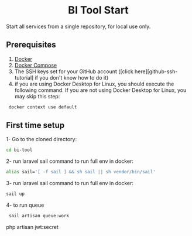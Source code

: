 <h1 align="center">BI Tool Start</h1>

Start all services from a single repository, for local use only.

## Prerequisites
1. [Docker](https://docs.docker.com/install/)
2. [Docker Compose](https://docs.docker.com/compose/install/)
3. The SSH keys set for your GitHub account ([click here][github-ssh-tutorial] if you don't know how to do it)
4. if you are using Docker Desktop for Linux, you should execute the following command. If you are not using Docker Desktop for Linux, you may skip this step:
```bash
 docker context use default
```
## First time setup
1- Go to the cloned directory:
```bash
cd bi-tool
```

2- run laravel sail command to run full env in docker:
```bash
alias sail='[ -f sail ] && sh sail || sh vendor/bin/sail'
```

3- run laravel sail command to run full env in docker:
```bash
sail up
```

4- to run queue 
```bash
 sail artisan queue:work  
```

php artisan jwt:secret
